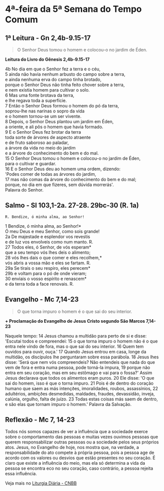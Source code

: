 # 4ª-feira da 5ª Semana do Tempo Comum

## 1ª Leitura - Gn 2,4b-9.15-17

> O Senhor Deus tomou o homem e colocou-o no jardim de Éden.

**Leitura do Livro do Gênesis 2,4b-9.15-17**

4b No dia em que o Senhor fez a terra e o céu,    
5 ainda não havia nenhum arbusto do campo sobre a terra,   
 e ainda nenhuma erva do campo tinha brotado,   
 porque o Senhor Deus não tinha feito chover sobre a terra,   
 e nem existia homem para cultivar o solo.    
6 Mas uma fonte brotava da terra,   
 e lhe regava toda a superfície.    
7 Então o Senhor Deus formou o homem do pó da terra,    
 soprou-lhe nas narinas o sopro da vida   
 e o homem tornou-se um ser vivente.    
8 Depois, o Senhor Deus plantou um jardim em Éden,   
 a oriente, e ali pôs o homem que havia formado.    
9 E o Senhor Deus fez brotar da terra   
 toda sorte de árvores de aspecto atraente   
 e de fruto saboroso ao paladar,   
 a árvore da vida no meio do jardim   
 e a árvore do conhecimento do bem e do mal.    
15 O Senhor Deus tomou o homem e colocou-o no jardim de Éden,    
 para o cultivar e guardar.    
16 E o Senhor Deus deu ao homem uma ordem, dizendo:   
 'Podes comer de todas as árvores do jardim,    
17 mas não comas da árvore do conhecimento do bem e do mal;   
 porque, no dia em que fizeres, sem dúvida morrerás'.   
 Palavra do Senhor.

## Salmo - Sl 103,1-2a. 27-28. 29bc-30 (R. 1a)

`R. Bendize, ó minha alma, ao Senhor!`

1 Bendize, ó minha alma, ao Senhor!*   
 Ó meu Deus e meu Senhor, como sois grande!    
2a De majestade e esplendor vos revestis   
 e de luz vos envolveis como num manto. R.    
27 Todos eles, ó Senhor, de vós esperam*   
 que a seu tempo vós lhes deis o alimento;    
28 vós lhes dais o que comer e eles recolhem,*   
 vós abris a vossa mão e eles se fartam. R.    
29a Se tirais o seu respiro, eles perecem*    
29b e voltam para o pó de onde vieram;    
30 enviais o vosso espírito e renascem*   
 e da terra toda a face renovais. R.

## Evangelho - Mc 7,14-23

> O que torna impuro o homem é o que sai do seu interior.

**+ Proclamação do Evangelho de Jesus Cristo segundo São Marcos  7,14-23**

Naquele tempo:    14 Jesus chamou a multidão para perto de si     e disse: 'Escutai todos e compreendei:    15 o que torna impuro o homem     não é o que entra nele vindo de fora,     mas o que sai do seu interior.    16 Quem tem ouvidos para ouvir, ouça.'    17 Quando Jesus entrou em casa, longe da multidão,     os discípulos lhe perguntaram sobre essa parábola.    18 Jesus lhes disse:     'Será que nem vós compreendeis?     Não entendeis que nada do que vem de fora     e entra numa pessoa, pode torná-la impura,    19 porque não entra em seu coração,     mas em seu estômago e vai para o fossa?'     Assim Jesus declarava     que todos os alimentos eram puros.    20 Ele disse: 'O que sai do homem,     isso é que o torna impuro.    21 Pois é de dentro do coração humano     que saem as más intençðes, imoralidades, roubos, assassínios,    22 adultérios, ambiçðes desmedidas, maldades, fraudes,     devassidão, inveja, calúnia, orgulho, falta de juízo.    23 Todas estas coisas más saem de dentro,     e são elas que tornam impuro o homem.'     Palavra da Salvação.

## Reflexão - Mc 7, 14-23

Todos nós somos capazes de ver a influência que a sociedade exerce sobre o comportamento das pessoas e muitas vezes ouvimos pessoas que querem responsabilizar outras pessoas ou a sociedade pelos seus próprios atos. Jesus, no Evangelho de hoje, nos mostra que, na verdade, a responsabilidade do ato compete à própria pessoa, pois a pessoa age de acordo com os valores ou desvios que estão presentes no seu coração. É claro que existe a influência do meio, mas ela só determina a vida da pessoa se encontra eco no seu coração, caso contrário, a pessoa rejeita essa influência.

Veja mais no [Liturgia Diária - CNBB](http://liturgiadiaria.cnbb.org.br/app/user/user/UserView.php?ano=2017&mes=2&dia=8)